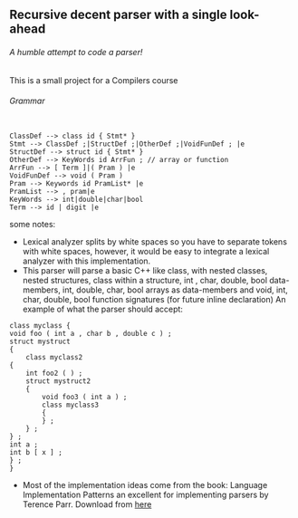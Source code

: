 ## Recursive decent parser with a single look-ahead
###### A humble attempt to code a parser!
This is a small project for a Compilers course

###### Grammar 
```

ClassDef --> class id { Stmt* }
Stmt --> ClassDef ;|StructDef ;|OtherDef ;|VoidFunDef ; |e
StructDef --> struct id { Stmt* }
OtherDef --> KeyWords id ArrFun ; // array or function
ArrFun --> [ Term ]|( Pram ) |e
VoidFunDef --> void ( Pram )
Pram --> Keywords id PramList* |e
PramList --> , pram|e
KeyWords --> int|double|char|bool
Term --> id | digit |e

```
some notes:
- Lexical analyzer splits by white spaces so you have to separate tokens with white spaces, however, it would be easy to integrate a lexical analyzer with this implementation.
- This parser will parse a basic C++ like class, with nested classes, nested structures, class within a structure, int , char, double, bool  data-members, int, double, char, bool arrays as data-members  and void, int, char, double, bool function signatures (for future inline declaration)
An example of what the parser should accept:
```
class myclass { 
void foo ( int a , char b , double c ) ;
struct mystruct 
{
	class myclass2 
{
	int foo2 ( ) ;
	struct mystruct2
	{
		void foo3 ( int a ) ;
		class myclass3
		{
		} ; 
	} ;
} ;
int a ;
int b [ x ] ;
} ;
}
```
-	Most of the implementation ideas come from the book: Language Implementation Patterns an excellent for implementing parsers by Terence Parr. Download from 
[here](https://github.com/bmihovski/software-development-ebooks-1/blob/master/%5BLanguage%20Implementation%20Patterns%20Create%20Your%20Own%20Domain-Specific%20and%20General%20Programming%20Languages%20(Pragmatic%20Programmers)%20Kindle%20Edition%20by%20Terence%20Parr%20-%202010%5D.pdf) 


